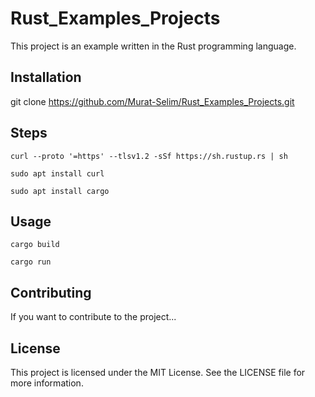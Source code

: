 # Rust_Examples_Projects

This project is an example written in the Rust programming language.

## Installation

git clone https://github.com/Murat-Selim/Rust_Examples_Projects.git

## Steps

```
curl --proto '=https' --tlsv1.2 -sSf https://sh.rustup.rs | sh
```

```
sudo apt install curl
```

```
sudo apt install cargo

```



## Usage

```
cargo build
```

```
cargo run
```



## Contributing

If you want to contribute to the project...

## License

This project is licensed under the MIT License. See the LICENSE file for more information.

